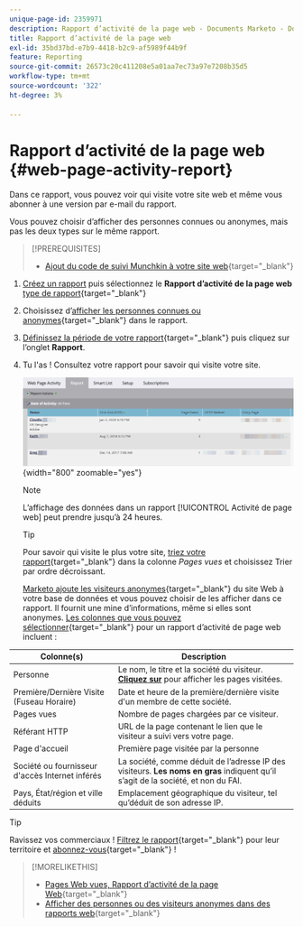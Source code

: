 ```yaml
---
unique-page-id: 2359971
description: Rapport d’activité de la page web - Documents Marketo - Documentation du produit
title: Rapport d’activité de la page web
exl-id: 35bd37bd-e7b9-4418-b2c9-af5989f44b9f
feature: Reporting
source-git-commit: 26573c20c411208e5a01aa7ec73a97e7208b35d5
workflow-type: tm+mt
source-wordcount: '322'
ht-degree: 3%

---
```


# Rapport d’activité de la page web {#web-page-activity-report}

Dans ce rapport, vous pouvez voir qui visite votre site web et même vous abonner à une version par e-mail du rapport.

Vous pouvez choisir d’afficher des personnes connues ou anonymes, mais pas les deux types sur le même rapport.

>[!PREREQUISITES]
>
>* [Ajout du code de suivi Munchkin à votre site web](/help/marketo/product-docs/administration/additional-integrations/add-munchkin-tracking-code-to-your-website.md){target="_blank"}

1. [Créez un rapport](/help/marketo/product-docs/reporting/basic-reporting/creating-reports/create-a-report-in-a-program.md) puis sélectionnez le **Rapport d’activité de la page web** [type de rapport](/help/marketo/product-docs/reporting/basic-reporting/report-types/report-type-overview.md){target="_blank"}
1. Choisissez d’[afficher les personnes connues ou anonymes](/help/marketo/product-docs/reporting/basic-reporting/report-activity/display-people-or-anonymous-visitors-in-web-reports.md){target="_blank"} dans le rapport.

1. [Définissez la période de votre rapport](/help/marketo/product-docs/reporting/basic-reporting/editing-reports/change-a-report-time-frame.md){target="_blank"} puis cliquez sur l’onglet **Rapport**.

1. Tu l&#39;as ! Consultez votre rapport pour savoir qui visite votre site.

   ![](assets/web-page-activity-report-1.png){width="800" zoomable="yes"}

   >[!NOTE]
   >
   >L’affichage des données dans un rapport [!UICONTROL Activité de page web] peut prendre jusqu’à 24 heures.

   >[!TIP]
   >
   >Pour savoir qui visite le plus votre site, [triez votre rapport](/help/marketo/product-docs/reporting/basic-reporting/editing-reports/sort-report-on-columns.md){target="_blank"} dans la colonne _Pages vues_ et choisissez Trier par ordre décroissant.

   [Marketo ajoute les visiteurs anonymes](/help/marketo/product-docs/reporting/basic-reporting/report-activity/tracking-anonymous-activity-and-people.md){target="_blank"} du site Web à votre base de données et vous pouvez choisir de les afficher dans ce rapport. Il fournit une mine d’informations, même si elles sont anonymes.
   [Les colonnes que vous pouvez sélectionner](/help/marketo/product-docs/reporting/basic-reporting/editing-reports/select-report-columns.md){target="_blank"} pour un rapport d’activité de page web incluent :

<table>
 <thead>
  <tr>
   <th>Colonne(s)</th>
   <th>Description</th>
  </tr>
 </thead>
 <tbody>
  <tr>
   <td>Personne</td>
   <td>Le nom, le titre et la société du visiteur.<br><strong><a href="/help/marketo/product-docs/reporting/basic-reporting/report-types/web-page-activity-report/web-pages-viewed-web-page-activity-report.md" target="_blank">Cliquez sur</a></strong> pour afficher les pages visitées.</td>
  </tr>
  <tr>
   <td>Première/Dernière Visite (Fuseau Horaire)</td>
   <td>Date et heure de la première/dernière visite d'un membre de cette société.</td>
  </tr>
  <tr>
   <td>Pages vues</td>
   <td>Nombre de pages chargées par ce visiteur.</td>
  </tr>
  <tr>
   <td>Référant HTTP</td>
   <td>URL de la page contenant le lien que le visiteur a suivi vers votre page.</td>
  </tr>
  <tr>
   <td>Page d'accueil</td>
   <td>Première page visitée par la personne </td>
  </tr>
  <tr>
   <td>Société ou fournisseur d'accès Internet inférés</td>
   <td>La société, comme déduit de l’adresse IP des visiteurs. <strong>Les noms en gras</strong> indiquent qu’il s’agit de la société, et non du FAI. </td>
  </tr>
  <tr>
   <td>Pays, État/région et ville déduits</td>
   <td>Emplacement géographique du visiteur, tel qu’déduit de son adresse IP.</td>
  </tr>
 </tbody>
</table>

>[!TIP]
>
>Ravissez vos commerciaux ! [Filtrez le rapport](/help/marketo/product-docs/reporting/basic-reporting/editing-reports/filter-people-in-a-report-with-a-smart-list.md){target="_blank"} pour leur territoire et [abonnez-vous](/help/marketo/product-docs/reporting/basic-reporting/report-subscriptions/subscribe-to-a-basic-report.md){target="_blank"} !

>[!MORELIKETHIS]
>
>* [Pages Web vues, Rapport d’activité de la page Web](/help/marketo/product-docs/reporting/basic-reporting/report-types/web-page-activity-report/web-pages-viewed-web-page-activity-report.md){target="_blank"}
>* [Afficher des personnes ou des visiteurs anonymes dans des rapports web](/help/marketo/product-docs/reporting/basic-reporting/report-activity/display-people-or-anonymous-visitors-in-web-reports.md){target="_blank"}
